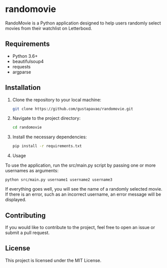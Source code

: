 # randomovie
RandoMovie is a Python application designed to help users randomly select movies from their watchlist on Letterboxd. 

## Requirements

- Python 3.6+
- beautifulsoup4
- requests
- argparse

## Installation

1. Clone the repository to your local machine:

   ```sh
   git clone https://github.com/gustapavao/randomovie.git

2. Navigate to the project directory:

   ```sh
   cd randomovie

3. Install the necessary dependencies:


    ```sh
    pip install -r requirements.txt
    ```

4. Usage

To use the application, run the src/main.py script by passing one or more usernames as arguments:

    
    python src/main.py username1 username2 username3
    


If everything goes well, you will see the name of a randomly selected movie. If there is an error, such as an incorrect username, an error message will be displayed.

## Contributing

If you would like to contribute to the project, feel free to open an issue or submit a pull request.

## License

This project is licensed under the MIT License.
